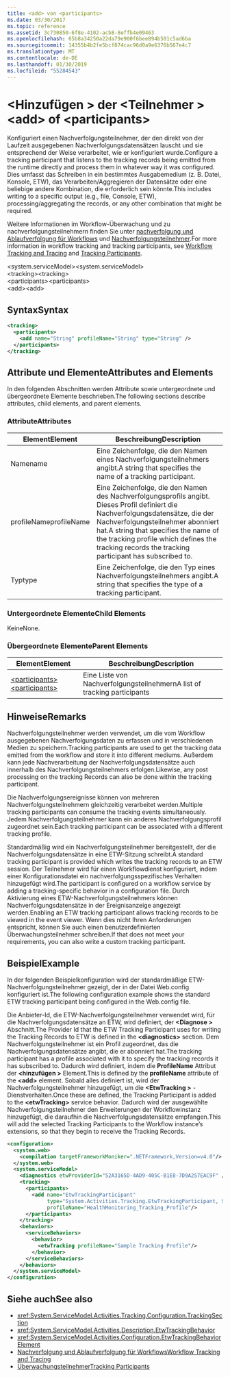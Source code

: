 ```yaml
---
title: <add> von <participants>
ms.date: 03/30/2017
ms.topic: reference
ms.assetid: 3c730850-6f8e-4102-acb8-8effb4e09463
ms.openlocfilehash: 65b8a34250a22da79e900f6bee894b501c5ad6ba
ms.sourcegitcommit: 14355b4b2fe5bcf874cac96d0a9e6376b567e4c7
ms.translationtype: MT
ms.contentlocale: de-DE
ms.lasthandoff: 01/30/2019
ms.locfileid: "55284543"
---
```

# <a name="add-of-participants"></a><span data-ttu-id="b5bce-102">\<Hinzufügen > der \<Teilnehmer ></span><span class="sxs-lookup"><span data-stu-id="b5bce-102">\<add> of \<participants></span></span>
<span data-ttu-id="b5bce-103">Konfiguriert einen Nachverfolgungsteilnehmer, der den direkt von der Laufzeit ausgegebenen Nachverfolgungsdatensätzen lauscht und sie entsprechend der Weise verarbeitet, wie er konfiguriert wurde.</span><span class="sxs-lookup"><span data-stu-id="b5bce-103">Configure a tracking participant that listens to the tracking records being emitted from the runtime directly and process them in whatever way it was configured.</span></span> <span data-ttu-id="b5bce-104">Dies umfasst das Schreiben in ein bestimmtes Ausgabemedium (z. B. Datei, Konsole, ETW), das Verarbeiten/Aggregieren der Datensätze oder eine beliebige andere Kombination, die erforderlich sein könnte.</span><span class="sxs-lookup"><span data-stu-id="b5bce-104">This includes writing to a specific output (e.g., file, Console, ETW), processing/aggregating the records, or any other combination that might be required.</span></span>  
  
 <span data-ttu-id="b5bce-105">Weitere Informationen im Workflow-Überwachung und zu nachverfolgungsteilnehmern finden Sie unter [nachverfolgung und Ablaufverfolgung für Workflows](../../../../../docs/framework/windows-workflow-foundation/workflow-tracking-and-tracing.md) und [Nachverfolgungsteilnehmer](../../../../../docs/framework/windows-workflow-foundation/tracking-participants.md).</span><span class="sxs-lookup"><span data-stu-id="b5bce-105">For more information in workflow tracking and tracking participants, see [Workflow Tracking and Tracing](../../../../../docs/framework/windows-workflow-foundation/workflow-tracking-and-tracing.md) and [Tracking Participants](../../../../../docs/framework/windows-workflow-foundation/tracking-participants.md).</span></span>  
  
<span data-ttu-id="b5bce-106">\<system.serviceModel></span><span class="sxs-lookup"><span data-stu-id="b5bce-106">\<system.serviceModel></span></span>  
<span data-ttu-id="b5bce-107">\<tracking></span><span class="sxs-lookup"><span data-stu-id="b5bce-107">\<tracking></span></span>  
<span data-ttu-id="b5bce-108">\<participants></span><span class="sxs-lookup"><span data-stu-id="b5bce-108">\<participants></span></span>  
<span data-ttu-id="b5bce-109">\<add></span><span class="sxs-lookup"><span data-stu-id="b5bce-109">\<add></span></span>  
  
## <a name="syntax"></a><span data-ttu-id="b5bce-110">Syntax</span><span class="sxs-lookup"><span data-stu-id="b5bce-110">Syntax</span></span>  
  
```xml
<tracking>
  <participants>
    <add name="String" profileName="String" type="String" />
  </participants>
</tracking>   
```  
  
## <a name="attributes-and-elements"></a><span data-ttu-id="b5bce-111">Attribute und Elemente</span><span class="sxs-lookup"><span data-stu-id="b5bce-111">Attributes and Elements</span></span>  
 <span data-ttu-id="b5bce-112">In den folgenden Abschnitten werden Attribute sowie untergeordnete und übergeordnete Elemente beschrieben.</span><span class="sxs-lookup"><span data-stu-id="b5bce-112">The following sections describe attributes, child elements, and parent elements.</span></span>  
  
### <a name="attributes"></a><span data-ttu-id="b5bce-113">Attribute</span><span class="sxs-lookup"><span data-stu-id="b5bce-113">Attributes</span></span>  
  
|<span data-ttu-id="b5bce-114">Element</span><span class="sxs-lookup"><span data-stu-id="b5bce-114">Element</span></span>|<span data-ttu-id="b5bce-115">Beschreibung</span><span class="sxs-lookup"><span data-stu-id="b5bce-115">Description</span></span>|  
|-------------|-----------------|  
|<span data-ttu-id="b5bce-116">Name</span><span class="sxs-lookup"><span data-stu-id="b5bce-116">name</span></span>|<span data-ttu-id="b5bce-117">Eine Zeichenfolge, die den Namen eines Nachverfolgungsteilnehmers angibt.</span><span class="sxs-lookup"><span data-stu-id="b5bce-117">A string that specifies the name of a tracking participant.</span></span>|  
|<span data-ttu-id="b5bce-118">profileName</span><span class="sxs-lookup"><span data-stu-id="b5bce-118">profileName</span></span>|<span data-ttu-id="b5bce-119">Eine Zeichenfolge, die den Namen des Nachverfolgungsprofils angibt. Dieses Profil definiert die Nachverfolgungsdatensätze, die der Nachverfolgungsteilnehmer abonniert hat.</span><span class="sxs-lookup"><span data-stu-id="b5bce-119">A string that specifies the name of the tracking profile which defines the tracking records the tracking participant has subscribed to.</span></span>|  
|<span data-ttu-id="b5bce-120">Typ</span><span class="sxs-lookup"><span data-stu-id="b5bce-120">type</span></span>|<span data-ttu-id="b5bce-121">Eine Zeichenfolge, die den Typ eines Nachverfolgungsteilnehmers angibt.</span><span class="sxs-lookup"><span data-stu-id="b5bce-121">A string that specifies the type of a tracking participant.</span></span>|  
  
### <a name="child-elements"></a><span data-ttu-id="b5bce-122">Untergeordnete Elemente</span><span class="sxs-lookup"><span data-stu-id="b5bce-122">Child Elements</span></span>  
 <span data-ttu-id="b5bce-123">Keine</span><span class="sxs-lookup"><span data-stu-id="b5bce-123">None.</span></span>  
  
### <a name="parent-elements"></a><span data-ttu-id="b5bce-124">Übergeordnete Elemente</span><span class="sxs-lookup"><span data-stu-id="b5bce-124">Parent Elements</span></span>  
  
|<span data-ttu-id="b5bce-125">Element</span><span class="sxs-lookup"><span data-stu-id="b5bce-125">Element</span></span>|<span data-ttu-id="b5bce-126">Beschreibung</span><span class="sxs-lookup"><span data-stu-id="b5bce-126">Description</span></span>|  
|-------------|-----------------|  
|[<span data-ttu-id="b5bce-127">\<participants></span><span class="sxs-lookup"><span data-stu-id="b5bce-127">\<participants></span></span>](../../../../../docs/framework/configure-apps/file-schema/windows-workflow-foundation/participants.md)|<span data-ttu-id="b5bce-128">Eine Liste von Nachverfolgungsteilnehmern</span><span class="sxs-lookup"><span data-stu-id="b5bce-128">A list of tracking participants</span></span>|  
  
## <a name="remarks"></a><span data-ttu-id="b5bce-129">Hinweise</span><span class="sxs-lookup"><span data-stu-id="b5bce-129">Remarks</span></span>  
 <span data-ttu-id="b5bce-130">Nachverfolgungsteilnehmer werden verwendet, um die vom Workflow ausgegebenen Nachverfolgungsdaten zu erfassen und in verschiedenen Medien zu speichern.</span><span class="sxs-lookup"><span data-stu-id="b5bce-130">Tracking participants are used to get the tracking data emitted from the workflow and store it into different mediums.</span></span> <span data-ttu-id="b5bce-131">Außerdem kann jede Nachverarbeitung der Nachverfolgungsdatensätze auch innerhalb des Nachverfolgungsteilnehmers erfolgen.</span><span class="sxs-lookup"><span data-stu-id="b5bce-131">Likewise, any post processing on the tracking Records can also be done within the tracking participant.</span></span>  
  
 <span data-ttu-id="b5bce-132">Die Nachverfolgungsereignisse können von mehreren Nachverfolgungsteilnehmern gleichzeitig verarbeitet werden.</span><span class="sxs-lookup"><span data-stu-id="b5bce-132">Multiple tracking participants can consume the tracking events simultaneously.</span></span> <span data-ttu-id="b5bce-133">Jedem Nachverfolgungsteilnehmer kann ein anderes Nachverfolgungsprofil zugeordnet sein.</span><span class="sxs-lookup"><span data-stu-id="b5bce-133">Each tracking participant can be associated with a different tracking profile.</span></span>  
  
 <span data-ttu-id="b5bce-134">Standardmäßig wird ein Nachverfolgungsteilnehmer bereitgestellt, der die Nachverfolgungsdatensätze in eine ETW-Sitzung schreibt.</span><span class="sxs-lookup"><span data-stu-id="b5bce-134">A standard tracking participant is provided which writes the tracking records to an ETW session.</span></span> <span data-ttu-id="b5bce-135">Der Teilnehmer wird für einen Workflowdienst konfiguriert, indem einer Konfigurationsdatei ein nachverfolgungsspezifisches Verhalten hinzugefügt wird.</span><span class="sxs-lookup"><span data-stu-id="b5bce-135">The participant is configured on a workflow service by adding a tracking-specific behavior in a configuration file.</span></span> <span data-ttu-id="b5bce-136">Durch Aktivierung eines ETW-Nachverfolgungsteilnehmers können Nachverfolgungsdatensätze in der Ereignisanzeige angezeigt werden.</span><span class="sxs-lookup"><span data-stu-id="b5bce-136">Enabling an ETW tracking participant allows tracking records to be viewed in the event viewer.</span></span> <span data-ttu-id="b5bce-137">Wenn dies nicht Ihren Anforderungen entspricht, können Sie auch einen benutzerdefinierten Überwachungsteilnehmer schreiben.</span><span class="sxs-lookup"><span data-stu-id="b5bce-137">If that does not meet your requirements, you can also write a custom tracking participant.</span></span>  
  
## <a name="example"></a><span data-ttu-id="b5bce-138">Beispiel</span><span class="sxs-lookup"><span data-stu-id="b5bce-138">Example</span></span>  
 <span data-ttu-id="b5bce-139">In der folgenden Beispielkonfiguration wird der standardmäßige ETW-Nachverfolgungsteilnehmer gezeigt, der in der Datei Web.config konfiguriert ist.</span><span class="sxs-lookup"><span data-stu-id="b5bce-139">The following configuration example shows the standard ETW tracking participant being configured in the Web.config file.</span></span>  
  
 <span data-ttu-id="b5bce-140">Die Anbieter-Id, die ETW-Nachverfolgungsteilnehmer verwendet wird, für die Nachverfolgungsdatensätze an ETW, wird definiert, der  **\<Diagnose >** Abschnitt.</span><span class="sxs-lookup"><span data-stu-id="b5bce-140">The Provider Id that the ETW Tracking Participant uses for writing the Tracking Records to ETW is defined in the **\<diagnostics>** section.</span></span> <span data-ttu-id="b5bce-141">Dem Nachverfolgungsteilnehmer ist ein Profil zugeordnet, das die Nachverfolgungsdatensätze angibt, die er abonniert hat.</span><span class="sxs-lookup"><span data-stu-id="b5bce-141">The tracking participant has a profile associated with it to specify the tracking records it has subscribed to.</span></span> <span data-ttu-id="b5bce-142">Dadurch wird definiert, indem die **ProfileName** Attribut der  **\<hinzufügen >** Element.</span><span class="sxs-lookup"><span data-stu-id="b5bce-142">This is defined by the **profileName** attribute of the **\<add>** element.</span></span> <span data-ttu-id="b5bce-143">Sobald alles definiert ist, wird der Nachverfolgungsteilnehmer hinzugefügt, um die  **\<EtwTracking >** -Dienstverhalten.</span><span class="sxs-lookup"><span data-stu-id="b5bce-143">Once these are defined, the Tracking Participant is added to the **\<etwTracking>** service behavior.</span></span> <span data-ttu-id="b5bce-144">Dadurch wird der ausgewählte Nachverfolgungsteilnehmer den Erweiterungen der Workflowinstanz hinzugefügt, die daraufhin die Nachverfolgungsdatensätze empfangen.</span><span class="sxs-lookup"><span data-stu-id="b5bce-144">This will add the selected Tracking Participants to the Workflow instance’s extensions, so that they begin to receive the Tracking Records.</span></span>  
  
```xml  
<configuration>   
  <system.web>   
    <compilation targetFrameworkMoniker=".NETFramework,Version=v4.0"/>   
  </system.web>   
  <system.serviceModel>   
    <diagnostics etwProviderId="52A3165D-4AD9-405C-B1E8-7D9A257EAC9F" />                
    <tracking>   
      <participants>   
        <add name="EtwTrackingParticipant"   
             type="System.Activities.Tracking.EtwTrackingParticipant, System.Activities, Version=4.0.0.0, Culture=neutral, PublicKeyToken=31bf3856ad364e35"   
             profileName="HealthMonitoring_Tracking_Profile"/>   
      </participants>   
    </tracking>   
    <behaviors>   
      <serviceBehaviors>   
        <behavior>   
          <etwTracking profileName="Sample Tracking Profile"/>  
        </behavior>   
      </serviceBehaviors>   
    </behaviors>   
  </system.serviceModel>   
</configuration>  
```  
  
## <a name="see-also"></a><span data-ttu-id="b5bce-145">Siehe auch</span><span class="sxs-lookup"><span data-stu-id="b5bce-145">See also</span></span>
- <xref:System.ServiceModel.Activities.Tracking.Configuration.TrackingSection>
- <xref:System.ServiceModel.Activities.Description.EtwTrackingBehavior>
- <xref:System.ServiceModel.Activities.Configuration.EtwTrackingBehaviorElement>
- [<span data-ttu-id="b5bce-146">Nachverfolgung und Ablaufverfolgung für Workflows</span><span class="sxs-lookup"><span data-stu-id="b5bce-146">Workflow Tracking and Tracing</span></span>](../../../../../docs/framework/windows-workflow-foundation/workflow-tracking-and-tracing.md)
- [<span data-ttu-id="b5bce-147">Überwachungsteilnehmer</span><span class="sxs-lookup"><span data-stu-id="b5bce-147">Tracking Participants</span></span>](../../../../../docs/framework/windows-workflow-foundation/tracking-participants.md)

